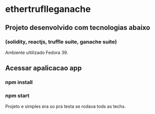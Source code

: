 # ethertruflleganache
##  Projeto desenvolvido com tecnologias abaixo
###  (solidity, reactjs, truffle suite,  ganache suite)

Ambiente ultilizado Fedora 39.

##  Acessar apalicacao app
### npm install
### npm start

Projeto e simples era so pra testa se rodava tods as techs.
